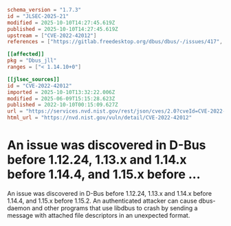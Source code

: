 ```toml
schema_version = "1.7.3"
id = "JLSEC-2025-21"
modified = 2025-10-10T14:27:45.619Z
published = 2025-10-10T14:27:45.619Z
upstream = ["CVE-2022-42012"]
references = ["https://gitlab.freedesktop.org/dbus/dbus/-/issues/417", "https://lists.fedoraproject.org/archives/list/package-announce%40lists.fedoraproject.org/message/E4CO7N226I3X5FNBR2MACCH6TS764VJP/", "https://lists.fedoraproject.org/archives/list/package-announce%40lists.fedoraproject.org/message/ND74SKN56BCYL3QLEAAB6E64UUBRA5UG/", "https://lists.fedoraproject.org/archives/list/package-announce%40lists.fedoraproject.org/message/SQCSLMCK2XGX23R2DKW2MSAICQAK6MT2/", "https://security.gentoo.org/glsa/202305-08", "https://www.openwall.com/lists/oss-security/2022/10/06/1", "https://gitlab.freedesktop.org/dbus/dbus/-/issues/417", "https://lists.fedoraproject.org/archives/list/package-announce%40lists.fedoraproject.org/message/E4CO7N226I3X5FNBR2MACCH6TS764VJP/", "https://lists.fedoraproject.org/archives/list/package-announce%40lists.fedoraproject.org/message/ND74SKN56BCYL3QLEAAB6E64UUBRA5UG/", "https://lists.fedoraproject.org/archives/list/package-announce%40lists.fedoraproject.org/message/SQCSLMCK2XGX23R2DKW2MSAICQAK6MT2/", "https://security.gentoo.org/glsa/202305-08", "https://www.openwall.com/lists/oss-security/2022/10/06/1"]

[[affected]]
pkg = "Dbus_jll"
ranges = ["< 1.14.10+0"]

[[jlsec_sources]]
id = "CVE-2022-42012"
imported = 2025-10-10T13:32:22.006Z
modified = 2025-06-09T15:15:28.623Z
published = 2022-10-10T00:15:09.627Z
url = "https://services.nvd.nist.gov/rest/json/cves/2.0?cveId=CVE-2022-42012"
html_url = "https://nvd.nist.gov/vuln/detail/CVE-2022-42012"
```

# An issue was discovered in D-Bus before 1.12.24, 1.13.x and 1.14.x before 1.14.4, and 1.15.x before ...

An issue was discovered in D-Bus before 1.12.24, 1.13.x and 1.14.x before 1.14.4, and 1.15.x before 1.15.2. An authenticated attacker can cause dbus-daemon and other programs that use libdbus to crash by sending a message with attached file descriptors in an unexpected format.

